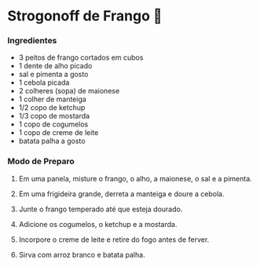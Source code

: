 # Strogonoff de Frango 🐔

### Ingredientes

 * 3 peitos de frango cortados em cubos
 * 1 dente de alho picado
 * sal e pimenta a gosto
 * 1 cebola picada
 * 2 colheres (sopa) de maionese
 * 1 colher de manteiga
 * 1/2 copo de ketchup
 * 1/3 copo de mostarda
 * 1 copo de cogumelos
 * 1 copo de creme de leite
 * batata palha a gosto

### Modo de Preparo 

 1. Em uma panela, misture o frango, o alho, a maionese, o sal e a pimenta.

 2. Em uma frigideira grande, derreta a manteiga e doure a cebola.

 3. Junte o frango temperado até que esteja dourado.

 4. Adicione os cogumelos, o ketchup e a mostarda.

 5. Incorpore o creme de leite e retire do fogo antes de ferver.

 6. Sirva com arroz branco e batata palha.